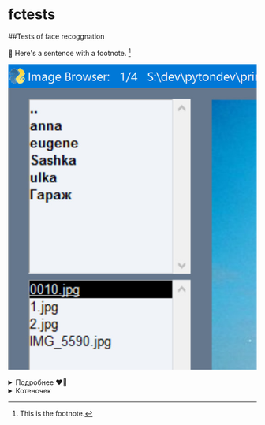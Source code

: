 # fctests
##Tests of face recoggnation

:blowfish:
Here's a sentence with a footnote. [^1]

[^1]: This is the footnote.

![Текст для изображения, который обычно не виден](imgs/img1.jpg?raw=true "Короткая ссылка")

[2]: imgs/img1.jpg?raw=true "Вторая ссылка"

<details><summary>Подробнее ❤️‍🔥</summary>

Скрытый текст

![Текст для изображения, который обычно не виден](https://github.com/rejgan318/fctests/blob/master/imgs/img1.jpg?raw=true "Полная ссылка")

</details>

<details><summary>Котеночек</summary>

[![Кртеночек введите сюда описание изображения][1]][1]
 
[1]: https://i.stack.imgur.com/AKtls.jpg 
 
</details>
